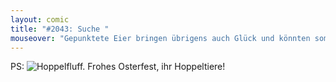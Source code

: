 ```yaml
---
layout: comic
title: "#2043: Suche "
mouseover: "Gepunktete Eier bringen übrigens auch Glück und könnten somit ebenfalls bei der Eiersuche helfen."
---
```


PS: 
<img src="http://www.fonflatter.de/bilder/ostern2011.png" alt="Hoppelfluff." />
Frohes Osterfest, ihr Hoppeltiere!

